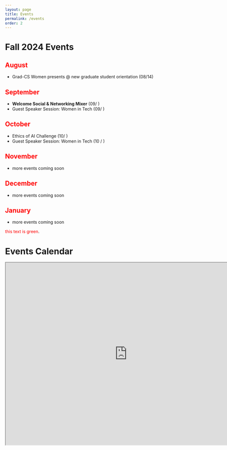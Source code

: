 ```yaml
---
layout: page
title: Events
permalink: /events
order: 2
---
```

# Fall 2024 Events
## <span style="color: red;">August</span> 
* Grad-CS Women presents @ new graduate student orientation (08/14)

## <span style="color: red;">September</span> 
* **Welcome Social & Networking Mixer** (09/ )
* Guest Speaker Session: Women in Tech (09/ )

## <span style="color: red;">October</span>
* Ethics of AI Challenge (10/ )
* Guest Speaker Session: Women in Tech (10 / )

## <span style="color: red;">November</span>
- more events coming soon

## <span style="color: red;">December</span>
- more events coming soon
  
## <span style="color: red;">January</span>
- more events coming soon



<span style="color: red;">this text is green</span>.

<!-- 

# Technical Workshop Series
If you are looking for information about our technical workshop series, take a look at the [workshop series master repository](https://github.com/CSWomenUMass/tech-skills-workshops). Make sure you take a look at the [bootcamp](https://github.com/CSWomenUMass/bootcamp) first. All scheduled events are listed on the calendar below.   -->


# Events Calendar

<iframe src="https://calendar.google.com/calendar/embed?src=uofuwomenincs%40gmail.com&ctz=America%2FDenver"  style="border: 2" width="800" height="600" frameborder="2" scrolling="no"></iframe>

